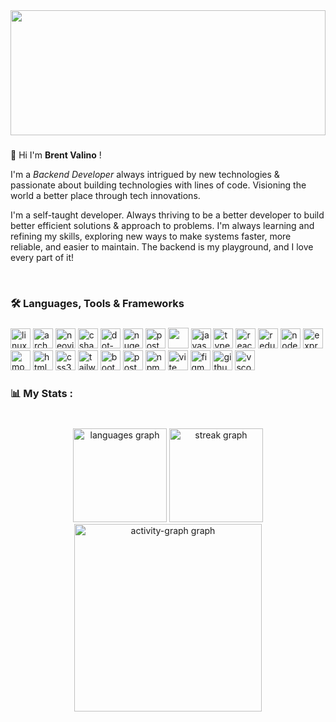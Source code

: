 


<img src="https://i.pinimg.com/originals/40/ab/84/40ab8469396d0e76483b56812aad6c84.gif" width="100%" height=200 />



###

🚀 Hi I'm __Brent Valino__ !
 
I'm a *Backend Developer* always intrigued by new technologies & passionate about building technologies with lines of code.
Visioning the world a better place through tech innovations.

I'm a self-taught developer. Always thriving to be a better developer to build better efficient solutions & approach to problems. I'm always learning and refining my skills, exploring new ways to make systems faster, more reliable, and easier to maintain. The backend is my playground, and I love every part of it!


  
<br clear="both">

<h3 align="left">🛠 Languages, Tools & Frameworks</h3>

###

<div align="left">

  <img src="https://img.shields.io/badge/Linux-FCC624?logo=linux&logoColor=black&style=for-the-badge" height="32" alt="linux logo"  />
  <img src="https://img.shields.io/badge/Arch_Linux-1793D1?style=for-the-badge&logo=arch-linux&logoColor=white" height="32" alt="arch linux logo"  />
  <img src="https://img.shields.io/badge/Neovim-57A143?logo=neovim&logoColor=black&style=for-the-badge" height="32" alt="neovim logo"  />
<img src="https://img.shields.io/badge/C Sharp-239120?logo=csharp&logoColor=white&style=for-the-badge" height="32" alt="csharp logo"  />
  <img src="https://img.shields.io/badge/.NET-512BD4?logo=dotnet&logoColor=white&style=for-the-badge" height="32" alt="dot-net logo"  />
  <img src="https://img.shields.io/badge/NuGet-004880?style=for-the-badge&logo=nuget&logoColor=white" height="32" alt="nuget logo" />
  <img src="https://img.shields.io/badge/PostgreSQL-4169E1?logo=postgresql&logoColor=white&style=for-the-badge" height="32" alt="postgresql logo"  />
  <img src="https://img.shields.io/badge/JWT-000000?style=for-the-badge&logo=JSON%20web%20tokens&logoColor=white" height="33"/>
  <img src="https://img.shields.io/badge/JavaScript-F7DF1E?logo=javascript&logoColor=black&style=for-the-badge" height="32" alt="javascript logo"  />
  
  <img src="https://img.shields.io/badge/TypeScript-3178C6?logo=typescript&logoColor=white&style=for-the-badge" height="32" alt="typescript logo"  />


  <img src="https://img.shields.io/badge/React-61DAFB?logo=react&logoColor=black&style=for-the-badge" height="32" alt="react logo"  />
  <img src="https://img.shields.io/badge/Redux-593D88?style=for-the-badge&logo=redux&logoColor=white" height="32" alt="redux logo" />
  <img src="https://img.shields.io/badge/Node.js-339933?logo=nodedotjs&logoColor=white&style=for-the-badge" height="32" alt="nodejs logo"  />
 
  <img src="https://img.shields.io/badge/Express-000000?logo=express&logoColor=white&style=for-the-badge" height="32" alt="express logo"  />
 
  <img src="https://img.shields.io/badge/MongoDB-47A248?logo=mongodb&logoColor=white&style=for-the-badge" height="32" alt="mongodb logo"  />
 
  <img src="https://img.shields.io/badge/HTML5-E34F26?logo=html5&logoColor=white&style=for-the-badge" height="32" alt="html5 logo"  />
 
  <img src="https://img.shields.io/badge/CSS3-1572B6?logo=css3&logoColor=white&style=for-the-badge" height="32" alt="css3 logo"  />
 
  <img src="https://img.shields.io/badge/Tailwind CSS-06B6D4?logo=tailwindcss&logoColor=black&style=for-the-badge" height="32" alt="tailwindcss logo"  />
 
  <img src="https://img.shields.io/badge/Bootstrap-7952B3?logo=bootstrap&logoColor=white&style=for-the-badge" height="32" alt="bootstrap logo"  />
 
  <img src="https://img.shields.io/badge/Postman-FF6C37?logo=postman&logoColor=black&style=for-the-badge" height="32" alt="postman logo"  />
 
  <img src="https://img.shields.io/badge/npm-CB3837?logo=npm&logoColor=white&style=for-the-badge" height="32" alt="npm logo"  />
 
  <img src="https://img.shields.io/badge/Vite-646CFF?logo=vite&logoColor=white&style=for-the-badge" height="32" alt="vite logo"  />
 
  <img src="https://img.shields.io/badge/Figma-F24E1E?logo=figma&logoColor=white&style=for-the-badge" height="32" alt="figma logo"  />
 
  <img src="https://img.shields.io/badge/GitHub-181717?logo=github&logoColor=white&style=for-the-badge" height="32" alt="github logo"  />
 
  <img src="https://img.shields.io/badge/Visual Studio Code-007ACC?logo=visualstudiocode&logoColor=white&style=for-the-badge" height="32" alt="vscode logo"  />
 
</div>

###

<h3 align="left">📊   My Stats :</h3>

###

<br clear="both">

<div align="center">
  <img src="https://github-readme-stats.vercel.app/api/top-langs?username=kngval&locale=en&hide_title=false&layout=compact&card_width=320&langs_count=12&theme=radical&hide_border=true&order=2" height="150" alt="languages graph"  />
  <img src="https://streak-stats.demolab.com?user=kngval&locale=en&mode=daily&theme=radical&hide_border=true&border_radius=5&order=3" height="150" alt="streak graph"  />
  <img src="https://github-readme-activity-graph.vercel.app/graph?username=kngval&radius=10&theme=redical&area=true&order=5&hide_title=false&hide_border=true" height="300" alt="activity-graph graph"  />
</div>

###










